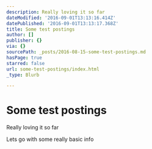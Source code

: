 ```yaml
---
description: Really loving it so far
dateModified: '2016-09-01T13:13:16.414Z'
datePublished: '2016-09-01T13:13:17.368Z'
title: Some test postings
author: []
publisher: {}
via: {}
sourcePath: _posts/2016-08-15-some-test-postings.md
hasPage: true
starred: false
url: some-test-postings/index.html
_type: Blurb

---
```

# Some test postings

Really loving it so far

Lets go with some really basic info